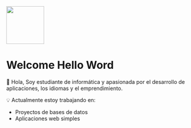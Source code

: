 
 <p style="display: flex; align-items: center; gap: 10px; font-size: 24px;">
  <img src="https://media2.giphy.com/media/v1.Y2lkPTc5MGI3NjExNjJ3c2RvMTgxejU1NWVscmxqOTRnaDZvMGk1azV3cnE2M2VraTg2biZlcD12MV9pbnRlcm5hbF9naWZfYnlfaWQmY3Q9cw/GUIlE3bi84TOjGzSo1/giphy.gif" width="100" />
  <h1>Welcome Hello Word</h1>
</p>

<p> 🌟 Hola, Soy estudiante de informática y apasionada por el desarrollo de aplicaciones, los idiomas y el emprendimiento.

💡 Actualmente estoy trabajando en:
- Proyectos de bases de datos 
- Aplicaciones web simples 


</p>


